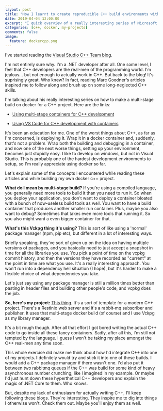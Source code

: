 ```yaml
---
layout: post
title: "How I learnt to create reproducible C++ build environments with Docker"
date: 2019-04-04 12:00:00
excerpt: "I quick overview of a really interesting series of Microsoft blog posts, and the application I built following them"
categories: [c++, docker, my-projects]
comments: false
image:
  feature: dockercpp.png
---
```


I've started reading the [Visual Studio C++ Team blog](https://devblogs.microsoft.com/cppblog/).

I'm not entirely sure why. I'm a .NET developer after all. One some level, I feel that C++ developers are the real-men of the programming world. I'm jealous... but not enough to actually work in C++. But back to the blog! It's suprisingly great. Who knew? In fact, reading Marc Goodner's articles inspired me to follow along and brush up on some long-neglected C++ skills.

I'm talking about his really interesting series on how to make a multi-stage build on docker for a C++ project. Here are the links:

- [Using multi-stage containers for C++ development](https://devblogs.microsoft.com/cppblog/using-multi-stage-containers-for-c-development/)

- [Using VS Code for C++ development with containers](https://devblogs.microsoft.com/cppblog/using-vs-code-for-c-development-with-containers/)

It's been an education for me. One of the worst things about C++, as far as I'm concerned, is deploying it. Wrap it in a docker container and, suddenly, that's not a problem. Wrap both the building and debugging in a container, and now one of the next worse things, setting up your environment, becomes just stupidly easy. I like to develop on windows, but not in Visual Studio. This is probably one of the hardest development environments to setup, so I'm really appreciate using docker so far.

Let's explain some of the concepts I encountered while reading these articles and while building my own docker c++ project.

**What do I mean by multi-stage build?** If you're using a compiled language, you generally need more tools to build it than you need to run it. So when you deploy your application, you don't want to deploy a container bloated with a bunch of now-useless build tools as well. You want to have a build container that produces another smaller run container. Plus, maybe you also want to debug? Sometimes that takes even more tools that running it. So you also might want a even bigger container for that.

**What's this Vckpg thing it's using?** This is sort of like using a 'normal' package manager (npm, pip etc), but different in a lot of interesting ways.

Briefly speaking, they've sort of given up on the idea on having multiple versions of packages, and you basically need to just accept a snapshot in time for all the libraries you use. You pick a point of time on the vcpkg commit history, and then the versions they have recorded as "current" at the point in time are what you use. It's a really interesting approach. You won't run into a dependency hell situation (I hope), but it's harder to make a flexible choice of what dependencies you take.

Let's just say using any package manager is still a million times better than pasting in header files and building other people's code, and vcpkg does the job.

**So, here's my project:** [This thing](https://github.com/NathanLBCooper/rabbitmq-cpp-example). It's a sort of template for a modern C++ project. There's a Restinio web server and it's a rabbit-mq subscriber and publisher. It uses that multi-stage docker build (of course) and I use Vckpg as my library manager.

It's a bit rough though. After all that effort I got bored writing the actual C++ code to go inside all these fancy containers. Sadly, after all this, I'm still not tempted by the language. I guess I won't be taking my place amongst the C++ real-men any time soon.

This whole exercise did make me think about how I'd integrate C++ into one of my projects. I definitely would try and stick it into one of these builds. I would add a C++ package manager if there wasn't one. I'd also put it between two rabbitmq queues if the C++ was  build for some kind of heavy asynchronous number crunching, like I imagined in my example. Or maybe I'd just hunt down these hyperthetical C++ developers and explain the magic of .NET Core to them. Who knows.

But, despite my lack of enthusiasm for actually writing C++, I'll keep following these blogs. They're interesting. They inspire me to dig into things I otherwise won't. Check them out. Maybe you'll enjoy them as well.
